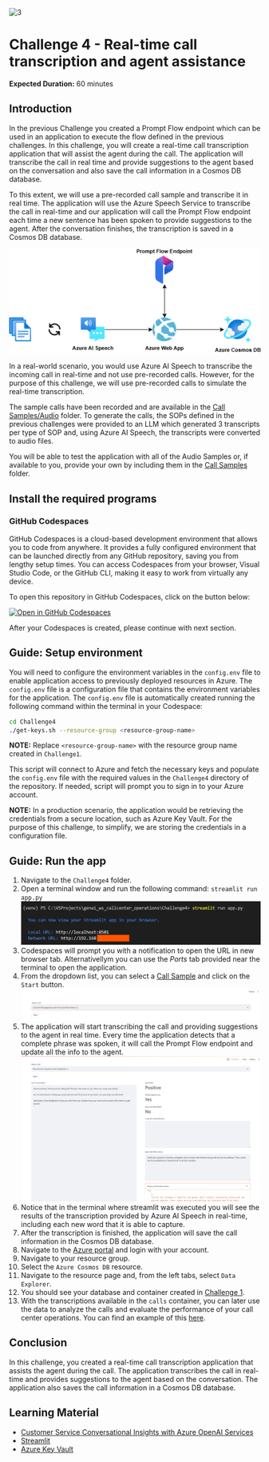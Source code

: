 ![3](https://github.com/user-attachments/assets/dad008f7-0112-45a9-baa0-a2461a67130b)

# Challenge 4 - Real-time call transcription and agent assistance

**Expected Duration:** 60 minutes

## Introduction

In the previous Challenge you created a Prompt Flow endpoint which can be used in an application to execute the flow defined in the previous challenges. In this challenge, you will create a real-time call transcription application that will assist the agent during the call. The application will transcribe the call in real time and provide suggestions to the agent based on the conversation and also save the call information in a Cosmos DB database.

To this extent, we will use a pre-recorded call sample and transcribe it in real time. The application will use the Azure Speech Service to transcribe the call in real-time and our application will call the Prompt Flow endpoint each time a new sentence has been spoken to provide suggestions to the agent. After the conversation finishes, the transcription is saved in a Cosmos DB database.

![arch](./images/arch.png)

In a real-world scenario, you would use Azure AI Speech to transcribe the incoming call in real-time and not use pre-recorded calls. However, for the purpose of this challenge, we will use pre-recorded calls to simulate the real-time transcription.

The sample calls have been recorded and are available in the [Call Samples/Audio](<../Challenge4/Call Samples/Audio/>) folder. To generate the calls, the SOPs defined in the previous challenges were provided to an LLM which generated 3 transcripts per type of SOP and, using Azure AI Speech, the transcripts were converted to audio files.

You will be able to test the application with all of the Audio Samples or, if available to you, provide your own by including them in the [Call Samples](<../Challenge4/Call Samples/Audio/>) folder.

## Install the required programs 

### GitHub Codespaces

GitHub Codespaces is a cloud-based development environment that allows you to code from anywhere. It provides a fully configured environment that can be launched directly from any GitHub repository, saving you from lengthy setup times. You can access Codespaces from your browser, Visual Studio Code, or the GitHub CLI, making it easy to work from virtually any device.

To open this repository in GitHub Codespaces, click on the button below:

[![Open in GitHub Codespaces](https://github.com/codespaces/badge.svg)](https://codespaces.new/frsl92/genai_ws_callcenter_operations/tree/ts)

After your Codespaces is created, please continue with next section.

## Guide: Setup environment

You will need to configure the environment variables in the `config.env` file to enable application access to previously deployed resources in Azure. The `config.env` file is a configuration file that contains the environment variables for the application. The `config.env` file is automatically created running the following command within the terminal in your Codespace:

```bash
cd Challenge4
./get-keys.sh --resource-group <resource-group-name>
```

**NOTE:** Replace `<resource-group-name>` with the resource group name created in `Challenge1`.

This script will connect to Azure and fetch the necessary keys and populate the `config.env` file with the required values in the `Challenge4` directory of the repository. If needed, script will prompt you to sign in to your Azure account.

**NOTE:** In a production scenario, the application would be retrieving the credentials from a secure location, such as Azure Key Vault. For the purpose of this challenge, to simplify, we are storing the credentials in a configuration file.

## Guide: Run the app
1. Navigate to the `Challenge4` folder.
2. Open a terminal window and run the following command: `streamlit run app.py`
![streamlit](./images/streamlit.png)
3. Codespaces will prompt you with a notification to open the URL in new browser tab. Alternativellym you can use the *Ports* tab provided near the terminal to open the application.
4. From the dropdown list, you can select a [Call Sample](<../Challenge4/Call Samples/Audio/>) and click on the `Start` button.
![app1](./images/app1.png)
5. The application will start transcribing the call and providing suggestions to the agent in real time. Every time the application detects that a complete phrase was spoken, it will call the Prompt Flow endpoint and update all the info to the agent.
![app2](./images/app2.png)
6. Notice that in the terminal where streamlit was executed you will see the results of the transcription provided by Azure AI Speech in real-time, including each new word that it is able to capture.
6. After the transcription is finished, the application will save the call information in the Cosmos DB database.
7. Navigate to the [Azure portal](https://portal.azure.com/#home) and login with your account.
8. Navigate to your resource group.
9. Select the `Azure Cosmos DB` resource.
10. Navigate to the resource page and, from the left tabs, select `Data Explorer`.
11. You should see your database and container created in [Challenge 1](../Challenge1/README.md).
12. With the transcriptions available in the `calls` container, you can later use the data to analyze the calls and evaluate the performance of your call center operations. You can find an example of this [here](https://github.com/microsoft/Customer-Service-Conversational-Insights-with-Azure-OpenAI-Services).

## Conclusion
In this challenge, you created a real-time call transcription application that assists the agent during the call. The application transcribes the call in real-time and provides suggestions to the agent based on the conversation. The application also saves the call information in a Cosmos DB database.

## Learning Material
- [Customer Service Conversational Insights with Azure OpenAI Services](https://github.com/microsoft/Customer-Service-Conversational-Insights-with-Azure-OpenAI-Services)
- [Streamlit](https://streamlit.io/)
- [Azure Key Vault](https://learn.microsoft.com/en-us/azure/key-vault/general/basic-concepts)